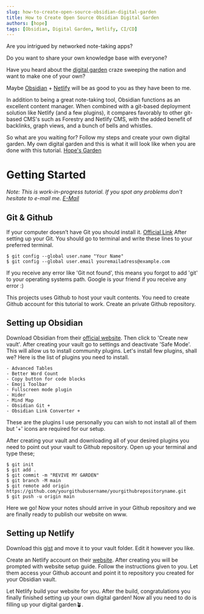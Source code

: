 ```yaml
---
slug: how-to-create-open-source-obsidian-digital-garden
title: How to Create Open Source Obsidian Digital Garden
authors: [hope]
tags: [Obsidian, Digital Garden, Netlify, CI/CD]
---
```


Are you intrigued by networked note-taking apps?

Do you want to share your own knowledge base with everyone?

Have you heard about the [digital garden](https://www.technologyreview.com/2020/09/03/1007716/digital-gardens-let-you-cultivate-your-own-little-bit-of-the-internet/) craze sweeping the nation and want to make one of your own?

Maybe [Obsidian](https://obsidian.md/) + [Netlify](https://netlify.com) will be as good to you as they have been to me.

<!-- truncate -->

In addition to being a great note-taking tool, Obsidian functions as an excellent content manager. When combined with a git-based deployment solution like Netlify (and a few plugins), it compares favorably to other git-based CMS's such as Forestry and Netlify CMS, with the added benefit of backlinks, graph views, and a bunch of bells and whistles.

So what are you waiting for? Follow my steps and create your own digital garden. My own digital garden and this is what it will look like when you are done with this tutorial. [Hope's Garden](https://garden.umutyildirim.com)

# Getting Started

_Note: This is work-in-progress tutorial. If you spot any problems don't hesitate to e-mail me. [E-Mail](https://mail.google.com/mail/?view=cm&fs=1&tf=1&to=umut475@gmail.com)_

## Git & Github

If your computer doesn’t have Git you should install it. [Official Link](https://git-scm.com/downloads) After setting up your Git. You should go to terminal and write these lines to your preferred terminal.

```console
$ git config --global user.name "Your Name"
$ git config --global user.email youremailadress@example.com
```

If you receive any error like 'Git not found', this means you forgot to add 'git' to your operating systems path. Google is your friend if you receive any error :)

This projects uses Github to host your vault contents. You need to create Github account for this tutorial to work. Create an private Github repository.

## Setting up Obsidian

Download Obsidian from their [official website](https://obsidian.md/). Then click to 'Create new vault'. After creating your vault go to settings and deactivate 'Safe Mode'. This will allow us to install community plugins. Let's install few plugins, shall we? Here is the list of plugins you need to install.

    - Advanced Tables
    - Better Word Count
    - Copy button for code blocks
    - Emoji Toolbar
    - Fullscreen mode plugin
    - Hider
    - Mind Map
    - Obsidian Git +
    - Obsidian Link Converter +

These are the plugins I use personally you can wish to not install all of them but '+' icons are required for our setup.

After creating your vault and downloading all of your desired plugins you need to point out your vault to Github repository. Open up your terminal and type these;

```console
$ git init
$ git add .
$ git commit -m "REVIVE MY GARDEN"
$ git branch -M main
$ git remote add origin https://github.com/yourgithubusername/yourgithubrepositoryname.git
$ git push -u origin main
```

Here we go! Now your notes should arrive in your Github repository and we are finally ready to publish our website on www.

## Setting up Netlify

Download this [gist](https://gist.github.com/umuthopeyildirim/5e97c99d1652a3f157b1f6a97d91e642) and move it to your vault folder. Edit it however you like.

Create an Netlify account on their [website](https://netlify.com). After creating you will be prompted with website setup guide. Follow the instructions given to you. Let them access your Github account and point it to repository you created for your Obsidian vault.

Let Netlify build your website for you. After the build, congratulations you finally finished setting up your own digital garden! Now all you need to do is filling up your digital garden🪴.

